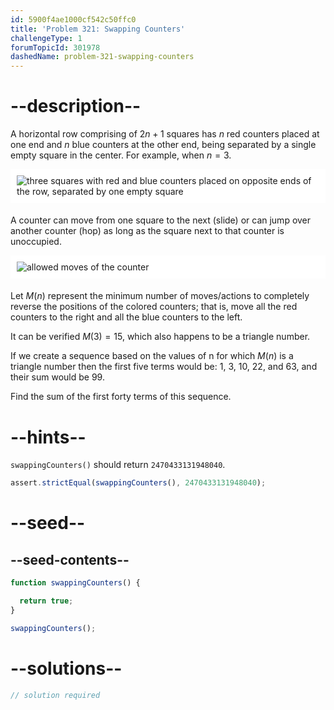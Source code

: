 ```yaml
---
id: 5900f4ae1000cf542c50ffc0
title: 'Problem 321: Swapping Counters'
challengeType: 1
forumTopicId: 301978
dashedName: problem-321-swapping-counters
---
```


# --description--

A horizontal row comprising of $2n + 1$ squares has $n$ red counters placed at one end and $n$ blue counters at the other end, being separated by a single empty square in the center. For example, when $n = 3$.

<img alt="three squares with red and blue counters placed on opposite ends of the row, separated by one empty square" src="https://cdn.freecodecamp.org/curriculum/project-euler/swapping-counters-1.gif" style="background-color: white; padding: 10px; display: block; margin-right: auto; margin-left: auto; margin-bottom: 1.2rem;">

A counter can move from one square to the next (slide) or can jump over another counter (hop) as long as the square next to that counter is unoccupied.

<img alt="allowed moves of the counter" src="https://cdn.freecodecamp.org/curriculum/project-euler/swapping-counters-2.gif" style="background-color: white; padding: 10px; display: block; margin-right: auto; margin-left: auto; margin-bottom: 1.2rem;">

Let $M(n)$ represent the minimum number of moves/actions to completely reverse the positions of the colored counters; that is, move all the red counters to the right and all the blue counters to the left.

It can be verified $M(3) = 15$, which also happens to be a triangle number.

If we create a sequence based on the values of n for which $M(n)$ is a triangle number then the first five terms would be: 1, 3, 10, 22, and 63, and their sum would be 99.

Find the sum of the first forty terms of this sequence.

# --hints--

`swappingCounters()` should return `2470433131948040`.

```js
assert.strictEqual(swappingCounters(), 2470433131948040);
```

# --seed--

## --seed-contents--

```js
function swappingCounters() {

  return true;
}

swappingCounters();
```

# --solutions--

```js
// solution required
```

